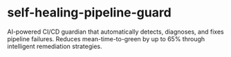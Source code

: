 # self-healing-pipeline-guard
AI-powered CI/CD guardian that automatically detects, diagnoses, and fixes pipeline failures. Reduces mean-time-to-green by up to 65% through intelligent remediation strategies.
